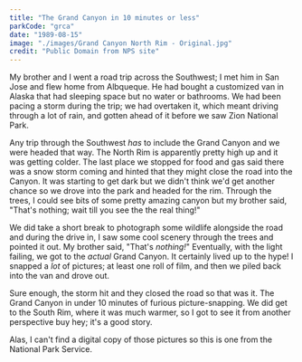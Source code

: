 ```yaml
---
title: "The Grand Canyon in 10 minutes or less"
parkCode: "grca"
date: "1989-08-15"
image: "./images/Grand Canyon North Rim - Original.jpg"
credit: "Public Domain from NPS site"
---
```

My brother and I went a road trip across the Southwest; I met him in San Jose and flew home from Albqueque. He had bought a customized van in Alaska that had sleeping space but no water or bathrooms. We had been pacing a storm during the trip; we had overtaken it, which meant driving through a lot of rain, and gotten ahead of it before we saw Zion National Park.

Any trip through the Southwest _has_ to include the Grand Canyon and we were headed that way. The North Rim is apparently pretty high up and it was getting colder. The last place we stopped for food and gas said there was a snow storm coming and hinted that they might close the road into the Canyon. It was starting to get dark but we didn't think we'd get another chance so we drove into the park and headed for the rim. Through the trees, I could see bits of some pretty amazing canyon but my brother said, "That's nothing; wait till you see the the real thing!"

We did take a short break to photograph some wildlife alongside the road and during the drive in, I saw some cool scenery through the trees and pointed it out. My brother said, "That's _nothing!_" Eventually, with the light failing, we got to the _actual_ Grand Canyon. It certainly lived up to the hype! I snapped a _lot_ of pictures; at least one roll of film, and then we piled back into the van and drove out.

Sure enough, the storm hit and they closed the road so that was it. The Grand Canyon in under 10 minutes of furious picture-snapping. We did get to the South Rim, where it was much warmer, so I got to see it from another perspective buy hey; it's a good story.

Alas, I can't find a digital copy of those pictures so this is one from the National Park Service.
